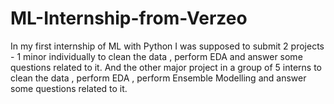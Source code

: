 # ML-Internship-from-Verzeo
In my first internship of ML with Python I was supposed to submit 2 projects -
1 minor individually to clean the data , perform EDA and answer some questions related to it.
And the other major project in a group of 5 interns to clean the data , perform EDA , perform Ensemble Modelling and answer some questions related to it.


